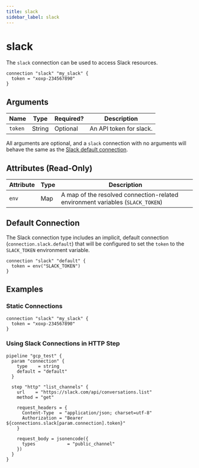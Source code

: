 ```yaml
---
title: slack
sidebar_label: slack
---
```


# slack

The `slack` connection can be used to access Slack resources.

```hcl
connection "slack" "my_slack" {
  token = "xoxp-234567890"
}
```

## Arguments

| Name    | Type   | Required? | Description             |
| ------- | ------ | --------- | ----------------------- |
| `token` | String | Optional  | An API token for slack. |

All arguments are optional, and a `slack` connection with no arguments will behave the same as the [Slack default connection](#default-connection).

## Attributes (Read-Only)

| Attribute | Type | Description                                                                    |
| --------- | ---- | ------------------------------------------------------------------------------ |
| `env`     | Map  | A map of the resolved connection-related environment variables (`SLACK_TOKEN`) |

## Default Connection

The Slack connection type includes an implicit, default connection (`connection.slack.default`) that will be configured to set the `token` to the `SLACK_TOKEN` environment variable.

```hcl
connection "slack" "default" {
  token = env("SLACK_TOKEN")
}
```

## Examples

### Static Connections

```hcl
connection "slack" "my_slack" {
  token = "xoxp-234567890"
}
```

### Using Slack Connections in HTTP Step

```hcl
pipeline "gcp_test" {
  param "connection" {
    type    = string
    default = "default"
  }

  step "http" "list_channels" {
    url    = "https://slack.com/api/conversations.list"
    method = "get"

    request_headers = {
      Content-Type  = "application/json; charset=utf-8"
      Authorization = "Bearer ${connections.slack[param.connection].token}"
    }

    request_body = jsonencode({
      types            = "public_channel"
    })
  }
}
```
